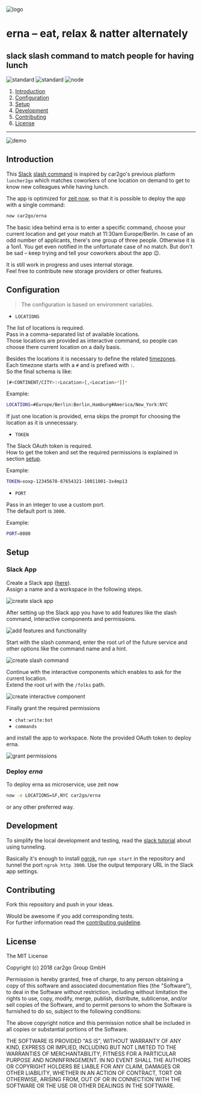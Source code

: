 ![logo](./assets/logo.gif)


# erna – eat, relax & natter alternately
## slack slash command to match people for having lunch

![standard](https://img.shields.io/badge/code_style-standard-brightgreen.svg)
![standard](https://img.shields.io/badge/license-MIT-brightgreen.svg)
![node](https://img.shields.io/badge/node_version->=7-brightgreen.svg)


1. [Introduction](#introduction)
1. [Configuration](#configuration)
1. [Setup](#setup)
1. [Development](#development)
1. [Contributing](#contributing)
1. [License](#license)

---

![demo](./assets/demo.gif)

## Introduction
This [Slack](https://slack.com) [slash command](https://api.slack.com/slash-commands) is inspired by car2go's previous platform `luncher2go` which matches coworkers of one location on demand to get to know new colleagues while having lunch.

The app is optimized for [zeit now](https://zeit.co/now), so that it is possible to deploy the app with a single command: 

```sh
now car2go/erna
```

The basic idea behind erna is to enter a specific command, choose your current location and get your match at 11:30am Europe/Berlin. In case of an odd number of applicants, there's one group of three people. Otherwise it is a 1on1. You get even notified in the unfortunate case of no match. But don't be sad – keep trying and tell your coworkers about the app 😉.

It is still work in progress and uses internal storage.  
Feel free to contribute new storage providers or other features.

## Configuration
> The configuration is based on environment variables.

- `LOCATIONS`

The list of locations is required.  
Pass in a comma-separated list of available locations.  
Those locations are provided as interactive command, so people can choose there current location on a daily basis.  

Besides the locations it is necessary to define the related [timezones](https://en.wikipedia.org/wiki/List_of_tz_database_time_zones).  
Each timezone starts with a `#` and is prefixed with `:`.  
So the final schema is like:

```sh
[#<CONTINENT/CITY>:<Location>[,<Location>*]]*
```

Example:
```sh
LOCATIONS=#Europe/Berlin:Berlin,Hamburg#America/New_York:NYC
```

If just one location is provided, erna skips the prompt for choosing the location as it is unnecessary. 

- `TOKEN`

The Slack OAuth token is required.  
How to get the token and set the required permissions is explained in section [setup](#setup).

Example:
```sh
TOKEN=xoxp-12345678-87654321-10011001-3x4mp13
```

- `PORT`

Pass in an integer to use a custom port.  
The default port is `3000`.

Example:
```sh
PORT=8080
```

## Setup
### Slack App
Create a Slack app ([here](https://api.slack.com/slack-apps)).  
Assign a name and a workspace in the following steps.

![create slack app](./assets/create-slack-app.png)

After setting up the Slack app you have to add features like the slash command, interactive components and permissions.

![add features and functionality](./assets/features.png)

Start with the slash command, enter the root url of the future service and other options like the command name and a hint.

![create slash command](./assets/command.png)

Continue with the interactive components which enables to ask for the current location.  
Extend the root url with the `/folks` path.

![create interactive component](./assets/interactive.png)

Finally grant the required permissions

- `chat:write:bot`
- `commands`

and install the app to workspace.
Note the provided OAuth token to deploy erna.

![grant permissions](./assets/permissions.png)

### Deploy *erna*
To deploy erna as microservice, use zeit now

```sh
now -e LOCATIONS=SF,NYC car2go/erna
```

or any other preferred way.  


## Development
To simplify the local development and testing, read the [slack tutorial](https://api.slack.com/tutorials/tunneling-with-ngrok) about using tunneling.

Basically it's enough to install [ngrok](https://ngrok.com/), run `npm start` in the repository and tunnel the port `ngrok http 3000`. Use the output temporary URL in the Slack app settings.

## Contributing
Fork this repository and push in your ideas.

Would be awesome if you add corresponding tests.  
For further information read the [contributing guideline](./CONTRIBUTING.md).

## License
The MIT License

Copyright (c) 2018 car2go Group GmbH

Permission is hereby granted, free of charge, to any person obtaining a copy
of this software and associated documentation files (the "Software"), to deal
in the Software without restriction, including without limitation the rights
to use, copy, modify, merge, publish, distribute, sublicense, and/or sell
copies of the Software, and to permit persons to whom the Software is
furnished to do so, subject to the following conditions:

The above copyright notice and this permission notice shall be included in
all copies or substantial portions of the Software.

THE SOFTWARE IS PROVIDED "AS IS", WITHOUT WARRANTY OF ANY KIND, EXPRESS OR
IMPLIED, INCLUDING BUT NOT LIMITED TO THE WARRANTIES OF MERCHANTABILITY,
FITNESS FOR A PARTICULAR PURPOSE AND NONINFRINGEMENT. IN NO EVENT SHALL THE
AUTHORS OR COPYRIGHT HOLDERS BE LIABLE FOR ANY CLAIM, DAMAGES OR OTHER
LIABILITY, WHETHER IN AN ACTION OF CONTRACT, TORT OR OTHERWISE, ARISING FROM,
OUT OF OR IN CONNECTION WITH THE SOFTWARE OR THE USE OR OTHER DEALINGS IN
THE SOFTWARE.

